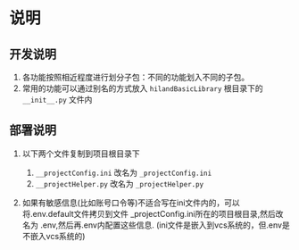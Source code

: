 # 说明
## 开发说明
1. 各功能按照相近程度进行划分子包：不同的功能划入不同的子包。
2. 常用的功能可以通过别名的方式放入 `hilandBasicLibrary` 根目录下的 `__init__.py` 文件内
## 部署说明
1. 以下两个文件复制到项目根目录下
   1. `__projectConfig.ini` 改名为 `_projectConfig.ini`
   2. `__projectHelper.py`  改名为 `_projectHelper.py`

2. 如果有敏感信息(比如账号口令等)不适合写在ini文件内的，可以将.env.default文件拷贝到文件 _projectConfig.ini所在的项目根目录,然后改名为 .env,然后再.env内配置这些信息.
(ini文件是嵌入到vcs系统的，但.env是不嵌入vcs系统的)